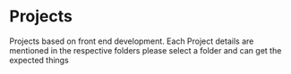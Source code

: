 # Projects
Projects based on front end development. 
Each Project details are mentioned in the respective folders please select a folder and can get the expected things
